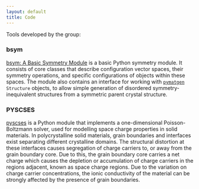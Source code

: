 ```yaml
---
layout: default
title: Code
---
```


Tools developed by the group:

### bsym

[bsym: A Basic Symmetry Module](https://github.com/bjmorgan/bsym) is a basic Python symmetry module. It consists of core classes that describe configuration vector spaces, their symmetry operations, and specific configurations of objects within these spaces. The module also contains an interface for working with [`pymatgen`](http://pymatgen.org) `Structure` objects, to allow simple generation of disordered symmetry-inequivalent structures from a symmetric parent crystal structure.
 
 ### PYSCSES
  
[pyscses](https://github.com/georgiewellock/PYSCSES) is a Python module that implements a one-dimensional Poisson-Boltzmann solver, used for modelling space charge properties in solid materials. 
In polycrystalline solid materials, grain boundaries and interfaces exist separating different crystalline domains. The structural distortion at these interfaces causes segregation of charge carriers to, or away from the grain boundary core. Due to this, the grain boundary core carries a net charge which causes the depletion or accumulation of charge carriers in the regions adjacent, known as space charge regions. Due to the variation on charge carrier concentrations, the ionic conductivity of the material can be strongly affected by the presence of grain boundaries.
